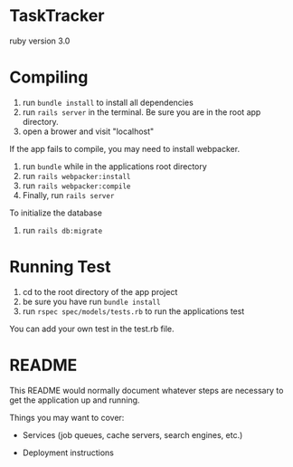 # TaskTracker

ruby version 3.0 

# Compiling

1. run ```bundle install``` to install all dependencies
2. run ```rails server``` in the terminal. Be sure you are in the root app directory.
3. open a brower and visit "localhost"

If the app fails to compile, you may need to install webpacker.
   1. run ```bundle``` while in the applications root directory
   2. run ```rails webpacker:install```
   3. run ```rails webpacker:compile```
   4. Finally, run ```rails server```

To initialize the database
   1. run ```rails db:migrate```

# Running Test

1. cd to the root directory of the app project
2. be sure you have run ```bundle install```
3. run ```rspec spec/models/tests.rb``` to run the applications test

You can add your own test in the test.rb file.




# README

This README would normally document whatever steps are necessary to get the
application up and running.

Things you may want to cover:

* Services (job queues, cache servers, search engines, etc.)

* Deployment instructions  
